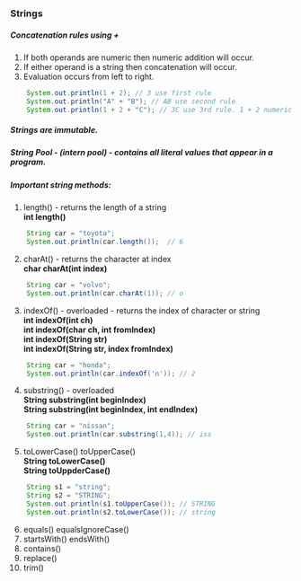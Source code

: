 ### Strings

##### Concatenation rules using +

1. If both operands are numeric then numeric addition will occur.
1. If either operand is a string then concatenation will occur.
1. Evaluation occurs from left to right.

```java
    System.out.println(1 + 2); // 3 use first rule
    System.out.println("A" + "B"); // AB use second rule
    System.out.println(1 + 2 + "C"); // 3C use 3rd rule. 1 + 2 numeric add to 3 then evaluate "C" using rule 2 
```

##### Strings are immutable.
##### String Pool - (intern pool) - contains all literal values that appear in a program.
##### Important string methods:

1. length() - returns the length of a string  
**int length()**
```java
    String car = "toyota";
    System.out.println(car.length());  // 6
```    
2. charAt() - returns the character at index  
**char charAt(int index)**
```java
    String car = "volvo";
    System.out.println(car.charAt(1)); // o
```    
3. indexOf() - overloaded - returns the index of character or string  
**int indexOf(int ch)**  
**int indexOf(char ch, int fromIndex)**  
**int indexOf(String str)**  
**int indexOf(String str, index fromIndex)**  
```java
    String car = "honda";
    System.out.println(car.indexOf('n')); // 2
```    
4. substring() - overloaded  
**String substring(int beginIndex)**  
**String substring(int beginIndex, int endIndex)**  
```java
    String car = "nissan";
    System.out.println(car.substring(1,4)); // iss 
```    
5. toLowerCase() toUpperCase()  
**String toLowerCase()**  
**String toUppderCase()**  
```java
    String s1 = "string";
    String s2 = "STRING";
    System.out.println(s1.toUpperCase()); // STRING
    System.out.println(s2.toLowerCase()); // string
```    
6. equals() equalsIgnoreCase()
7. startsWith() endsWith()
1. contains()
1. replace()
1. trim()
